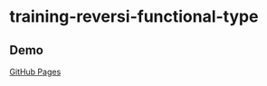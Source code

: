 # training-reversi-functional-type

## Demo

[GitHub Pages](https://dolkmd.github.io/training-reversi-functional-type/reversi.html)

